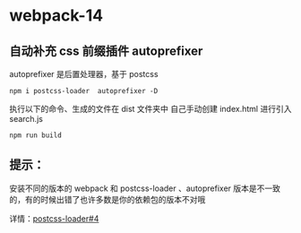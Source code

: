 # webpack-14

## 自动补充 css 前缀插件 autoprefixer

autoprefixer 是后置处理器，基于 postcss

```shell
npm i postcss-loader  autoprefixer -D
```

执行以下的命令、生成的文件在 dist 文件夹中 自己手动创建 index.html 进行引入 search.js

```shell
npm run build
```

## 提示：

安装不同的版本的 webpack 和 postcss-loader 、autoprefixer 版本是不一致的，有的时候出错了也许多数是你的依赖包的版本不对哦

详情：[postcss-loader#4](https://v4.webpack.docschina.org/loaders/postcss-loader/)
